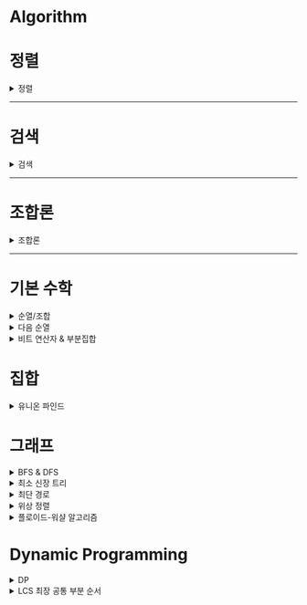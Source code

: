 # Algorithm

<h1> 정렬 </h1>
<details>
<summary>정렬</summary>
<div markdown="1">

# 정렬

<details>
<summary>버블 정렬 </summary>
<div markdown="1">

## 버블 정렬

### 개념

인접한 두 개의 원소를 비교하며 정렬하는 알고리즘

### 정렬 과정

배열이 {30, 15, 2, 8, 21, 7}일 때를 가정한다.

원소는 자신의 오른쪽 값과 비교하기 때문에, 첫 사이클에서 비교할 마지막 index는 n-2이다. n-1(마지막 원소)와 비교를 하면 한 사이클이 끝나기 때문이다.

그렇게 한 사이클이 지나면 가장 큰 값이 배열의 오른쪽에 위치하여 다음 사이클에서는 비교 대상에서 제외된다.

![Untitled](./img/bubblesort1.jpeg)

두 번째는 30을 제외하고 다섯개의 원소만 비교하며 같은 과정을 반복한다. 이 사이클이 끝나면 두 번째로 큰 원소인 21이 자신의 위치를 찾아간다.

![Untitled](./img/bubblesort2.jpeg))

![Untitled](./img/bubblesort3.jpeg)

![Untitled](./img/bubblesort4.jpeg)

이렇게 반복하다보면 i가 1일때, 두 번째로 작은 원소인 7이 정렬되고, 자동으로 가장 작은 원소인 2는 비교 대상이 없기 때문에 모든 정렬이 끝난다.

### 코드

```java
package sort;

import java.util.Arrays;

public class BubbleSort {
	public static void main(String[] args) {
		int[] arr = { 30, 15, 2, 8, 21, 7 };
		bubbleSort(arr);
		System.out.println(Arrays.toString(arr));

	}

	static void bubbleSort(int[] arr) {
		for (int i = arr.length - 1; i > 0; i--) {
			for (int j = 0; j < i; j++) {
				if (arr[j] > arr[j + 1]) {
					swap(arr, j, j + 1);
				}
			}
		}
	}

	static void swap(int[] arr, int i, int j) {
		int tmp = arr[i];
		arr[i] = arr[j];
		arr[j] = tmp;

	}
}
```

</div>
</details>

<details>
<summary>선택 정렬 </summary>
<div markdown="1">



## 선택 정렬

### 개념

주어진 자료들 중 가장 작은 값의 원소부터 차례대로 선택하여 위치를 교환하는 방식으로 정렬하는 알고리즘

시간 복잡도: O(n^2)

### 정렬 과정

1. 첫 번째 원소를 두 번째부터 마지막 원소까지 비교하여 가장 작은 값과 자리 교환

![selectionsort1.jpeg](./img/selectionsort1.jpeg)

2가 가장 작은 원소이고, 그 값의 index는 2이므로 arr[0]과 arr[1] 교환, arr[0]은 가장 작은 값으로 정렬 완료

1. 두 번째, 세 번째 … 끝에서 두 번째 원소까지 같은 과정을 반복함

![selectionsort2.jpeg](./img/selectionsort2.jpeg)

### 코드

```java
package sort;

import java.util.Arrays;

public class SelectionSort {
	public static void main(String[] args) {
		int[] arr = { 30, 15, 2, 8, 21, 7 };
		selectionSort(arr);
		System.out.println(Arrays.toString(arr));

	}

	static void selectionSort(int[] arr) {
		for (int i = 0; i < arr.length - 1; i++) {
			int minIdx = i;
			int idx = i;
			while (idx < arr.length) {
				if (arr[idx] < arr[minIdx]) {
					minIdx = idx;
				}
				idx++;

			}
			swap(arr, i, minIdx);
		}
	}

	static void swap(int[] arr, int i, int j) {
		int tmp = arr[i];
		arr[i] = arr[j];
		arr[j] = tmp;
	}

}
```
</div>
</details>

<details>
<summary>카운팅 정렬</summary>
<div markdown="1">

## 카운팅 정렬

데이터끼리 비교 없이 데이터의 개수를 세어 정렬하는 알고리즘

### 제한

정수나 정수로 표현할 수 있는 자료에 대해서만 한정

데이터의 입력 범위가 제한적인 경우에 효율적

- 데이터의 수는 적지만, 데이터 값의 범위가 큰 경우(ex. 1~10억) count 배열이 메모리를 과다하게 사용하여 비효율적!

### 시간복잡도

O(n+k)

- n: 배열의 길이
- k: 정수의 최대값

### 과정

1. 정렬할 배열에서 가장 큰 정수를 크기로 하는 count 배열을 선언한다..
2. 데이터 값이 i인 경우, count[i]를 1씩 증가시킨다.
3. count가 모두 끝나면, 앞에서부터 누적합하여 count배열을 수정한다.
    
![Untitled](./img/countingsort1.jpg))
    
4. 기존 배열의 맨 마지막 index부터 정렬을 시작한다. arr[n-1]이 k일 경우, count[k]의 값을 찾아, 그 값을 1감소 시킨 후 해당 값을 index로 하는 위치에 넣는다.
    
![Untitled](./img/countingsort2.jpg))
![Untitled](./img/countingsort3.jpg))
    

### 자바 구현

```java
package sort;

import java.util.Arrays;

public class CountingSort {
	public static void main(String[] args) {
		int[] arr = { 0, 4, 1, 2, 3, 3, 1, 1 };

		System.out.println(Arrays.toString(countingSort(arr)));

	}

	static int[] countingSort(int[] arr) {
		// max 값 찾기
		int max = 0;
		for (int i = 0; i < arr.length; i++)
			if (max < arr[i])
				max = arr[i];
		int[] count = new int[max + 1];

		// 각 수를 count
		for (int num : arr) {
			count[num]++;
		}

		// 누적합
		for (int i = 1; i < count.length; i++) {
			count[i] += count[i - 1];
		}

		// tmp 배열에 정렬
		int[] tmp = new int[arr.length];

		for (int i = arr.length - 1; i >= 0; i--) {
			int idx = --count[arr[i]];
			tmp[idx] = arr[i];
		}
		return tmp;
	}

}
```
</div>
</details>


<details>
<summary>삽입 정렬 </summary>
<div markdown="1">


## 삽입 정렬

0번째부터 i번째까지 정렬된 배열의 크기를 증가시키며 정렬하는 알고리즘

이미 정렬된 i개짜리 배열에 하나의 원소를 더하여 정렬된 i+1개짜리 배열 만들기!

시간 복잡도: $O(n^2)$

### 과정

i번째 원소를 정렬할 차례

1. i-1번째까지의 원소들은 정렬되어 있음
2. i-1부터 0까지의 원소들과 i번째 원소(key)를 비교하며, i번째 원소보다 작은 원소를 만나면 break, i번째 원소보다 크다면 해당 원소를 오른쪽으로 한 칸씩 shift
3. break한 원소 다음 자리에 i번째 원소를 삽입
4. 1부터 마지막 원소까지 반복

---

1 0번째 원소는 정렬된 상태

![Untitled](img/insert0.png)

i=1, 10 < 60이므로 60을 한 칸 shift

![Untitled](img/insert1.png)

i=2, 3 < 10, 3 < 60이므로 한 칸씩 shift

![Untitled](img/insert2.png)

i=3, 45 < 60, 45 > 10이므로 10에서 break, 45는 10 다음에 삽입

![Untitled](img/insert3.png)

i = 마지막까지 반복

![Untitled](img/insert4.png)

### 자바 구현

```java
package sort;

import java.util.Arrays;

public class InsertionSort {

	public static void main(String[] args) {
		int[] arr = new int[] { 60, 10, 3, 45, 7, 24, 1 };
		insertionSort(arr);
		System.out.println(Arrays.toString(arr));

	}

	static void insertionSort(int[] arr) {
		for (int i = 1; i < arr.length; i++) {
			int key = arr[i];
			int j;
			for (j = i - 1; j >= 0; j--) {
				if (arr[j] <= key)
					break;
				else
					arr[j + 1] = arr[j];
			}
			arr[j + 1] = key;

		}

	}

}
```

</div>
</details>


</div>
</details>

---


<h1> 검색 </h1>
<details>
<summary>검색</summary>
<div markdown="1">

# 검색

자료에서 원하는 항목을 찾는 작업

## 종류

순차 검색

이진 검색

인덱싱

<details>
<summary>순차 검색</summary>
<div>


## 순차 검색

일렬로 되어 있는 자료를 순서대로 검색

장점: 배열, 연결 리스트 등에서 유용

단점: 자료의 크기가 큰 경우에 비효율적

### 정렬X

첫 번째 원소부터 마지막 원소까지 키 값이 같은 원소가 있는지 검색

동일한 원소를 찾으면 검색을 중지하고 그 인덱스를 반환

마지막 원소까지 키를 찾지 못하면 실패

시간 복잡도: O(n)

### 정렬O

첫 번째 원소부터 키 값보다 큰 원소가 나올 때까지 검색

동일한 원소를 찾으면 반환, 키 값보다 큰 원소가 나왔는데 찾지 못하면 검색 실패

시간 복잡도: O(n)

그러나 정렬되지 않았을 때보다 평균 비교 횟수가 절반으로 줄어든다. 


</div>
</details>

<details>
<summary>이진 검색</summary>
<div>

## 이진 검색

자료의 가운데에 있는 항목의 키 값과 비교하여 다음 검색의 위치를 결정하고 계속해서 검색을 진행

검색을 수행할 때마다 범위가 반으로 줄어들어 효율적인 알고리즘

시간 복잡도: O(log n)

조건: 자료가 정렬되어 있어야 함

### 과정

1. 자료의 중앙에 있는 원소 선택
2. key값과 중앙 원소 비교
3. key값이 더 작으면 중앙 원소의 왼쪽에서, key 값이 더 크면 중앙 원소의 오른쪽에서 검색 수행

### 코드

```java
package search;

public class BinarySearch {
	static int[] arr = { 2, 6, 8, 13, 22, 30, 46 };

	public static void main(String[] args) {
		int successKey = 6;
		int failKey = 24;

		System.out.println(binarySearch(successKey));
		System.out.println(binarySearch(failKey));
	}

	static int binarySearch(int key) {
		// 성공하면 index를, 실패하면 -1을 반환
		int start = 0;
		int end = arr.length - 1;
		while (start <= end) { // start가 end보다 커지면 검색 종료
			int mid = (start + end) / 2;
			if (key == arr[mid])
				return mid;
			else if (key < arr[mid]) {
				end = mid - 1; // mid의 왼쪽
			} else {
				start = mid + 1; // mid의 오른쪽
			}

		}
		return -1;
	}

}
```

</div>
</details>

<details>
<summary>완전 검색</summary>
<div>

## 완전 검색

가능한 모든 경우의 수를 확인하는 기법

Brute-force, Generate-and-Test 기법

경우의 수가 작을 때 유용함

### Baby-Gin

임의의 숫자 6개를 뽑아 run과 triplet으로만 구성된 카드 = baby-gin

- run: 3장의 카드가 연속적인 번호를 갖는 경우
- triplet: 3장의 카드가 동일한 번호를 갖는 경우

**모든 경우의 수 구하기 (순열)**

6개의 숫자는 6!개의 순열이 가능

1. 먼저 6개 숫자에서 가능한 세 자리 순열(6P3)을 구하여 run 또는 triplet에 해당하는지 검사
2. true를 반환한다면, 다시 남은 3가지 수 중에서 순열을 구하여 run 또는 triplet에 해당하는지 검사

```java
for (int i = 0; i < arr.length; i++) {
			int i1 = arr[i]; // 첫 번째 자리
			for (int j = 0; j < arr.length; j++) {
				if (j != i) {
					int i2 = arr[j]; // 두 번째 자리
					for (int k = 0; k < arr.length; k++) {
						if (k != i && k != j) {
							int i3 = arr[k]; // 세 번째 자리
							int num = i1 * 100 + i2 * 10 + i3; // run과 triplet을 체크할 세 자리 수
							if (isRun(num) || isTriplet(num)) { // 이 수가 해당한다면
								for (int l = 0; l < arr.length; l++) {
									if (l != i && l != j && l != k) {
										int o1 = arr[l]; // 네 번째 자리
										for (int m = 0; m < arr.length; m++) {
											if (m != i && m != j && m != k && m != l) {
												int o2 = arr[m]; // 다섯 번째 자리
												for (int n = 0; n < arr.length; n++) {
													if (n != i && n != j && n != k && n != l && n != m) {
														int o3 = arr[n]; // 여섯 번재 자리
														int other = o1 * 100 + o2 * 10 + o3;
														if (isRun(other) || isTriplet(other)) {
															return true;
														}
													}
												}
											}
										}
									}
								}
							}
						}
					}
				}
			}
		}
```

**run 확인**

정렬 후 값들의 차이가 1이면 true

```java
static boolean isRun(int N) {

		ArrayList<Integer> run = new ArrayList<>();
		int i1 = N / 100;
		int i2 = (N / 10) % 10;
		int i3 = (N % 10) % 10;
		run.add(i1);
		run.add(i2);
		run.add(i3);
		Collections.sort(run);

		if (run.get(1) - run.get(0) == 1 && run.get(2) - run.get(1) == 1) {
			return true;
		}

		return false;

	}
```

**triplet 확인**

세 수가 같으면 true 반환

```java
static boolean isTriplet(int N) {
		int i1 = N / 100;
		int i2 = (N / 10) % 10;
		int i3 = (N % 10) % 10;
		if (i1 == i2 && i2 == i3) {

			return true;
		}
		return false;
	}
```

전체 코드

```java
package search;

import java.util.ArrayList;
import java.util.Collections;
import java.util.Scanner;

public class ExhaustiveSearch_babygin {

	public static void main(String[] args) {
		Scanner sc = new Scanner(System.in);
		int[] arr = new int[6];
		for (int i = 0; i < 6; i++) {
			arr[i] = sc.nextInt();

		}
		System.out.println(makePermut(arr));

	}

	static boolean makePermut(int[] arr) {
		for (int i = 0; i < arr.length; i++) {
			int i1 = arr[i];

			for (int j = 0; j < arr.length; j++) {
				if (j != i) {
					int i2 = arr[j];

					for (int k = 0; k < arr.length; k++) {
						if (k != i && k != j) {
							int i3 = arr[k];
							int num = i1 * 100 + i2 * 10 + i3;
							if (isRun(num) || isTriplet(num)) {
								for (int l = 0; l < arr.length; l++) {
									if (l != i && l != j && l != k) {
										int o1 = arr[l];
										for (int m = 0; m < arr.length; m++) {
											if (m != i && m != j && m != k && m != l) {
												int o2 = arr[m];
												for (int n = 0; n < arr.length; n++) {
													if (n != i && n != j && n != k && n != l && n != m) {
														int o3 = arr[n];
														int other = o1 * 100 + o2 * 10 + o3;
														if (isRun(other) || isTriplet(other)) {
															return true;
														}
													}
												}
											}
										}
									}
								}
							}
						}
					}
				}
			}
		}
		return false;
	}

	static boolean isRun(int N) {

		ArrayList<Integer> run = new ArrayList<>();
		int i1 = N / 100;
		int i2 = (N / 10) % 10;
		int i3 = (N % 10) % 10;
		run.add(i1);
		run.add(i2);
		run.add(i3);
		Collections.sort(run);

		if (run.get(1) - run.get(0) == 1 && run.get(2) - run.get(1) == 1) {
			return true;
		}

		return false;

	}

	static boolean isTriplet(int N) {
		int i1 = N / 100;
		int i2 = (N / 10) % 10;
		int i3 = (N % 10) % 10;
		if (i1 == i2 && i2 == i3) {

			return true;
		}
		return false;
	}

}
```


</div>
</details>

</div>
</details>

---

<h1> 조합론 </h1>
<details>
<summary>조합론</summary>
<div markdown="1">

<details>
<summary>이항계수</summary>
<div markdown="1">

## 이항계수

[https://shoark7.github.io/programming/algorithm/3-ways-to-get-binomial-coefficients](https://shoark7.github.io/programming/algorithm/3-ways-to-get-binomial-coefficients)

### 정의

이항 계수는 집합에서 원하는 개수만큼 순서없이 뽑는 조합의 가짓수를 의미한다. 즉 nCr을 구하는 알고리즘이다.

### 구현 1: 팩토리얼 이용

$$
nCk = \frac{n!}{{n-k}!*k!}
$$

첫 번째 정의는 팩토리얼 재귀함수를 이용하여 알고리즘으로 구현할 수 있다.

```java
public class MyBinoCo {

	public static void main(String[] args) {

		int N = 10;
		int K = 3;
		// 팩토리얼
		System.out.println(fact(N) / fact(N - K) / fact(K));
	}

	static int fact(int N) {

		if (N == 0 || N == 1)
			return 1;
		int tmp = N;
		for (int i = 2; i < N; i++)
			tmp *= i;
		return tmp;

	}
}
```

### 구현 2: DP, 재귀 함수 이용

그리고 n개에서 k개를 뽑는 가짓수는, n을 포함하지 않고 n-1개에서 k개를 뽑는 가짓수와 n을 포함하고 n-1개에서 k-1개를 뽑는 가짓수의 합과 같다.

$$
\binom{n}{k} = \binom{n-1}{k} + \binom{n-1}{k-1}
$$

두 번째는 다음 성질을 이용한다. 그런데 재귀를 활용해서 

```java
bino(N, K) = bino(N-1, K) + bino(N-1, K-1);
```

라고 구하면 가짓수가 많아져 메모리 낭비가 심하기 때문에 memoization을 이용한다.

```java
static int bino(int N, int K) {
		if (memo[N][K] > 0)
			return memo[N][K]; // memo가 되어있으면 바로 return
		if (N < K)
			return 0; // N보다 K(뽑는 수)가 더 크면 0
		if (K == 0 || N == K)
			return 1; // 정의 상 K가 0일 때 (안 뽑을 때), K가 N일 때(모든 가짓수를 다 뽑기)는 1
		memo[N][K] = bino(N - 1, K) + bino(N - 1, K - 1); // 성질 이용
		return memo[N][K];

	}
```

### 전체 코드
```java
package combinatorics;

public class MyBinoCo {

	static int[][] memo;

	public static void main(String[] args) {

		int N = 10;
		int K = 3;
		// 팩토리얼
		System.out.println(fact(N) / fact(N - K) / fact(K));

		// dp
		memo = new int[N + 1][K + 1];
		System.out.println(bino(N, K));

	}

	static int fact(int N) {

		if (N == 0 || N == 1)
			return 1;
		int tmp = N;
		for (int i = 2; i < N; i++)
			tmp *= i;
		return tmp;

	}

	static int bino(int N, int K) {
		if (memo[N][K] > 0)
			return memo[N][K]; // memo가 되어있으면 바로 return
		if (N < K)
			return 0; // N보다 K(뽑는 수)가 더 크면 0
		if (K == 0 || N == K)
			return 1; // 정의 상 K가 0일 때 (안 뽑을 때), K가 N일 때(모든 가짓수를 다 뽑기)는 1
		memo[N][K] = bino(N - 1, K) + bino(N - 1, K - 1); // 성질 이용
		return memo[N][K];

	}

}
```




</div>
</details>


</div>
</details>

---

<h1> 기본 수학 </h1>

<details>
<summary>순열/조합</summary>
<div markdown="1">


## 순열/조합

순열, 조합, 중복 순열, 중복 조합을 dfs를 이용하여 구할 수 있다.

백준의 N과 M시리즈가 순열/조합을 공부하기 좋은 문제들이다.

[https://www.acmicpc.net/workbook/view/2052](https://www.acmicpc.net/workbook/view/2052)

### 1. 순열

순열은 N개의 수에서 R개의 수를 뽑아 순서대로 나열하는 것이다.

{1, 2, 3, 4} 4개의 수에서 2개의 수를 뽑아 나열하는 경우의 수는

{1, 2} {1, 3} {1, 4} {2, 1} {2, 3} {2, 4} {3, 1} {3, 2} {3, 4} {4, 1} {4, 2} {4, 3} 의 12가지다.

$$
nPr = n*(n-1) * ... (n-r+1)
$$

순열을 구하기 위해서는 dfs를 활용한다.

```java
static void dfs(int N, int M, int cnt) {

		if (cnt == M) { // 배열의 개수가 M이 되면 출력하고 return
			for (int i = 0; i < M; i++) {
				sb.append(result[i] + " ");
			}
			sb.append("\n");
			return;
		}
		for (int i = 1; i <= N; i++) {
			if (!check[i]) { // 방문하지 않은 노드
				check[i] = true; // 방문 체크
				result[cnt] = i; // result값에 대입
				dfs(N, M, cnt + 1); // 다시 재귀적으로 dfs (cnt 1 증가)
				check[i] = false; // i를 false로
			}

		}

	}
```

- 종료 조건

cnt 즉, dfs의 깊이가 M이 되면 M개의 수를 찾은 것이다. 그때 결과 배열에 있는 값들이 순열의 한 경우의 수가 된다.

- 재귀 조건

1부터 N까지의 수 중에서 방문하지 않은 노드를 만나면, boolean 배열에 check 표시를 하고, 결과값의 cnt(깊이)에 i를 대입한다.

다시 깊이를 1 증가시켜 dfs를 진행한다.

그리고 check[i]를 false로 만들어야 한다. 해당 dfs 함수가 종료된 후에는 같은 수가 다시 순열에 추가될 수 있기 때문이다.

(1,2)와 (2,1)이 다른 경우의 수라는 것을 이해하면 쉬울 것이다.

- 전체 코드

```java
package Silver.s3;

import java.util.Scanner;

public class BOJ_15649_NandM {
	static boolean[] check;
	static int[] result;

	static StringBuilder sb = new StringBuilder();

	public static void main(String[] args) {
		Scanner sc = new Scanner(System.in);
		int N = sc.nextInt();
		int M = sc.nextInt();
		check = new boolean[N + 1];
		result = new int[M + 1];
		dfs(N, M, 0);
		System.out.print(sb);

	}

	static void dfs(int N, int M, int cnt) {

		if (cnt == M) { // 배열의 개수가 M이 되면 출력하고 return
			for (int i = 0; i < M; i++) {
				sb.append(result[i] + " ");
			}
			sb.append("\n");
			return;
		}
		for (int i = 1; i <= N; i++) {
			if (!check[i]) { // 방문하지 않은 노드
				check[i] = true; // 방문 체크
				result[cnt] = i; // result값에 대입
				dfs(N, M, cnt + 1); // 다시 재귀적으로 dfs (cnt 1 증가)
				check[i] = false; // i를 false로
			}

		}

	}

}
```

### 2. 조합

조합은 N개의 수에서 R개의 수를 뽑는 것인데, 순서를 고려하지 않는 것이다.

즉 순열과 달리 (1,2)와 (2,1)은 같은 경우의 수가 된다.

$$
nCr = \frac{n!}{n-r!*r!} 
$$

{1, 2, 3, 4}에서 2개를 뽑는 조합은

{1, 2} {1, 3} {1, 4} {2, 3} {2, 4} {3, 4} 6개가 된다.

[N과M2](https://www.acmicpc.net/problem/15650) 가 조합을 구하는 문제인데, 문제 조건에 수열을 오름차순으로 출력한다고 되어 있다.

순열에서는 1,2 와 2,1이 모두 출력 가능했지만 조합에서는 1,2만 출력 가능하다.

```java
	static void dfs(int N, int M, int cnt, int k) {

		if (cnt == M) { // 배열의 개수가 M이 되면 출력하고 return
			for (int i = 0; i < M; i++) {
				sb.append(result[i] + " ");
			}
			sb.append("\n");
			return;
		}
		for (int i = k; i <= N; i++) {
			if (!check[i]) { // 방문하지 않은 노드
				check[i] = true; // 방문 체크
				result[cnt] = i; // result값에 대입
				dfs(N, M, cnt + 1, i + 1); // 다시 재귀적으로 dfs (cnt 1 증가)
				check[i] = false;
			}

		}

```

조합의 코드에서 달라진 것은 k 매개변수가 추가되었다는 점이다.

깊이가 증가할수록 자신보다 큰 수만 수열에 담을 수 있기 때문에 k는 for문을 탐색하는 시작 값이 된다. 깊이가 1 증가하면 k는 자기 자신+1이 된다.

- 전체 코드

```java
package Silver.s2;

import java.util.Scanner;

public class BOJ_15650_NandM2 {
	static boolean[] check;
	static int[] result;

	static StringBuilder sb = new StringBuilder();

	public static void main(String[] args) {
		Scanner sc = new Scanner(System.in);
		int N = sc.nextInt();
		int M = sc.nextInt();
		check = new boolean[N + 1];
		result = new int[M + 1];

		dfs(N, M, 0, 1);

		System.out.print(sb);

	}

	static void dfs(int N, int M, int cnt, int k) {

		if (cnt == M) { // 배열의 개수가 M이 되면 출력하고 return
			for (int i = 0; i < M; i++) {
				sb.append(result[i] + " ");
			}
			sb.append("\n");
			return;
		}
		for (int i = k; i <= N; i++) {
			if (!check[i]) { // 방문하지 않은 노드
				check[i] = true; // 방문 체크
				result[cnt] = i; // result값에 대입
				dfs(N, M, cnt + 1, i + 1); // 다시 재귀적으로 dfs (cnt 1 증가)
				check[i] = false;
			}

		}

	}

}
```

### 3. 중복 순열

중복 순열은 N개의 수에서 중복을 허용하여 R개의 수를 뽑아 **순서대로** 나열하는 것이다.

$$
_n\pi _r = n^r
$$

{1, 2, 3, 4}에서 2개를 뽑는 중복 순열은

{1,1} {1, 2} {1, 3} {1, 4} {2, 1} {2, 2} {2, 3} {2, 4} {3, 1} {3, 2} {3, 3} {3, 4} {4, 1} {4, 2} {4, 3} {4, 4} 의 16가지다.

중복 순열을 코드로 구현할 때에는 방문 여부를 조사할 필요가 없다. 중복을 허용하기 때문이다.

순열을 구하는 코드에서 방문 여부를 제외하면 중복 순열을 구하는 코드와 같다.

```java
static void perm(int N, int[] out, int depth, int r) {

		if (depth == r) {

			for (int i = 0; i < out.length; i++) {
				sb.append(out[i] + " ");
			}
			sb.append("\n");
			return;
		}

		for (int i = 1; i <= N; i++) {
			out[depth] = i;
			perm(N, out, depth + 1, r);

		}
	}
```

코드의 for문 내부를 보면 방문 여부를 조사하지 않고 out 배열에 i를 그대로 담는 것을 확인할 수 있다.

### 4. 중복 조합

**중복 가능한 n개중에서 r개를 선택하는 경우의 수**를 의미한다.

조합 중에서 중복을 허용하는 경우라고 생각하면 된다.

$$
_nH_r = _{n+1-c}C_r
$$

{1, 2, 3, 4}에서 2개를 뽑는 중복 조합의 경우의 수는

{1, 1} {1, 2} {1, 3} {1, 4} {2, 2} {2, 3} {2, 4} {3, 3} {3, 4} {4, 4}

조합의 코드와 달라진 점은 조합에서는 start에 i+1을 넣었다면, 중복 조합은 i와 같은 경우도 허용하기 때문에 i+1이 아닌 i를 매개변수로 활용한다는 점이다.

```java
static void comb(int N, int[] out, int start, int depth, int M) {
		if (depth == M) {
			for (int i = 0; i < out.length; i++) {
				sb.append(out[i] + " ");
			}
			sb.append("\n");
			return;
		}

		for (int i = start; i <= N; i++) {
			out[depth] = i;
			comb(N, out, i, depth + 1, M);
		}
	}
```



</div>
</details>


<details>
<summary>다음 순열</summary>
<div markdown="1">

## 다음 순열

바로 큰 다음 순열을 구하기

1 2 3 4

1 2 4 3

1 3 2 4 

…

4 3 2 1

### 방법

1. 꼭대기(A): index = i, 오른쪽에서 출발, 가장 높은 곳
2. 낭떠러지(B): 꼭대기 왼쪽
3. 낭떠러지보다 큰 수(C): index = j,오른쪽에서 출발 → 오른쪽에서 출발, 최초로 발견된 낭떠러지보다 큰 수
4. B와 C를 교환(i-1, j)
5. 가장 오른쪽부터 꼭대기까지 순서를 뒤집음 (i부터 끝까지)

```java

	static void nextPerm(int[] arr) {
		int a = -1; // 꼭대기
		int c = 0; // a-1보다 큰 수 찾기
		for (int i = 1; i < arr.length; i++) {
			if (arr[i - 1] < arr[i])
				a = i;
		}

		if (a == -1) {
			System.out.println(-1);
			return;
		}
		for (int i = arr.length - 1; i >= 0; i--) {
			if (arr[i] > arr[a - 1]) {
				c = i;
				break;
			}
		}
		// a-1과 c를 swap
		int tmp = arr[a - 1];
		arr[a - 1] = arr[c];
		arr[c] = tmp;
		// a부터 끝까지 거꾸로
		for (int i = 0; i < a; i++)
			System.out.print(arr[i] + " ");
		for (int i = arr.length - 1; i >= a; i--) {
			System.out.print(arr[i] + " ");
		}
	}
```

</div>
</details>



<details>
<summary>비트 연산자 & 부분집합</summary>
<div markdown="1">


# 비트 연산자

`&`둘 다 1 이면 1 / 해당 비트가 있는지 검사!

```java
System.out.println(3 & 5);
// 3 = 011
// 5 = 101
// --------
//     001 -> 1
```

`|` 하나라도 1이면 1

```java
System.out.println(3 | 5);
// 3 = 011
// 5 = 101
// --------
//     111 -> 7
```

`^` XOR - 서로 다르면 1

```java
System.out.println(3 ^ 5);
// 3 = 011
// 5 = 101
// --------
//     110 -> 6
```

`A << B` A라는 비트를 B번 왼쪽 이동, A * (2^B)

```java
System.out.println(1<<3);
// 1*(2^3) = 8
```

`A >> B` A라는 비트를 B번 오른쪽 이동, A / (2^B), 기존에 있던 1은 날아감

```java
System.out.println(5>>1);
// 5 / (2^1) = 2
// 101 -> 010 = 2
```

## 부분집합

N개의 원소를 가진 집합에서 전체 부분집합의 개수 = 2^N

### 1. 재귀

부분집합은 공집합부터 원소가 1개, 2개, … N개인 원소까지의 집합을 의미함

즉, N개의 원소를 포함하거나/포함하지 않거나의 두 가지 경우가 N번 반복되는 것

이를 boolean 배열을 활용하면 재귀로 부분집합을 구할 수 있다.

![Untitled](./img/powerset1.jpg)

```java
public class MathPowerSet_재귀 {
	static int[] nums = { 1, 3, 4, 6 };
	static int N = 4;
	static boolean[] visited = new boolean[N];

	public static void main(String[] args) {
		powerset(0);
	}

	static void powerset(int idx) {
		if (idx == N) {
			for (int i = 0; i < N; i++)
				if (visited[i])
					System.out.print(nums[i] + " ");
			System.out.println();
			return;
		}

		visited[idx] = true; // idx번째의 원소를 포함
		powerset(idx + 1);
		visited[idx] = false; // idx번째의 원소를 포함하지 않음
		powerset(idx + 1);
	}
}
```

### 2. 비트 연산자

비트 연산자에서 `<<`를 사용하면 전체 부분집합의 개수를 구할 수 있다

원소가 N개인 집합의 전체 부분집합의 개수는 `1<<N`이다.

그리고 각 부분집합에 어떤 원소가 포함되었는지를 확인하기 위해서 `&`연산자를 활용한다.

N이 4고, 해당 부분집합의 수가 5라면 이를 이진수로 나타내면 `0101`이 된다.

`0101` 은 index가 0, 2인 원소가 포함되었다는 것이다.

이를 활용해 반복문으로 전체 부분집합의 경우의 수를 구한다.public class MathPowerSet_비트연산자 {
	static int[] nums = { 1, 3, 4, 6 };
	static int N = 4;

	public static void main(String[] args) {
		for (int i = 0; i < (1 << 4); i++) {
			for (int j = 0; j < N; j++)
				if ((i & (1 << j)) > 0)
					System.out.print(nums[j] + " ");
			System.out.println();
		}
	}
}

```java
public class MathPowerSet_비트연산자 {
	static int[] nums = { 1, 3, 4, 6 };
	static int N = 4;

	public static void main(String[] args) {
		for (int i = 0; i < (1 << 4); i++) {
			for (int j = 0; j < N; j++)
				if ((i & (1 << j)) > 0)
					System.out.print(nums[j] + " ");
			System.out.println();
		}
	}
}
```

</div>
</details>



<h1> 집합 </h1>

<details>
<summary>유니온 파인드</summary>
<div markdown="1">

# 유니온 파인드 (Union-Find)

## 서로소 집합(Disjoint-sets)

서로 중복 포함된 원소가 없는 집합들 → 교집합이 없다

집합에 속한 하나의 특정 멤버를 통해 각 집합들을 구분, 이를 대표자(representative)라고 함

## 연산

Make-Set(x): 원소 x로만 구성된 집합을 만든다

Find-Set(x): 원소 x를 가진 집합을 알아낸다

Union(x, y): 원소 x를 가진 집합과 원소 y를 가진 집합을 하나로 합친다

## 표현 방법

연결 리스트, 트리

### 1. 연결 리스트

같은 집합의 원소들은 하나의 연결리스트로 관리

연결리스트의 맨 앞의 원소를 집합의 대표원소로 삼음

각 원소는 집합의 대표원소를 가리키는 링크를 갖는다

### 2. 트리

하나의 집합을 하나의 트리로 표현

자식 노드가 부모노드를 가리키며 루트노드가 대표자가 됨

```java
Make-Set(x) {
	p[x] <- x;
}

Find-Set(x) {
	if (x==p[x]) return x;
	else
		return Find-Set(p[x])
}

Union(x, y) {
	p[Find-Set(y)] <- Find-Set(x);
}
```

## 연산의 효율을 높이기

### 1. Rank를 이용한 Union

- 각 노드는 자신을 루트로 하는 subtree의 높이를 랭크(rank)라는 이름으로 저장
- 두 집합을 합칠 때 rank가 낮은 집합을 rank가 높은 집합에 붙임

```java
Make-Set(x) {
	p[x] = x;
	rank[x] = 0;
}

Union(x,y) {
	x` = Find-Set(x);
	y` = Find-Set(y);
	if (rank[x`] > rank[y`])
		p[y`] = x`;
	else {
		p[x`] = y`;
		if (rank[x`] = rank[y`])
			rank[y`] = rank[y`]+1;

	}	
}

```

### 2. 경로 압축(Path compression)

Find-Set을 행하는 과정에서 만나는 모든 노드들이 직접 root를 가리키도록 포인터를 바꿔줌

여러 번 과정을 거칠 때 효율적

```java
Find-Set(x) {
	if (p[x]!=x)
		p[x] = Find-Set(p[x]);
	return p[x];
}
```

</div>
</details>


<h1> 그래프 </h1>
<details>
<summary>BFS & DFS</summary>
<div markdown="1">

# BFS & DFS

그래프에서 모든 정점을 방문하는 방법



### [참고] 그래프의 인접 노드 구현

<details>
<summary>그래프의 인접 노드 구현</summary>
<div markdown="1">

1. 인접 행렬
    
    n * n 행렬에 (i, j) (j, i)를 1 (또는 가중치)로 할당함
    
    - 장점
    
    이해하기 쉬움
    
    간선의 존재 여부를 빠르게 알 수 있음
    
    - 단점
    
    n^2에 해당하는 공간이 필요
    
    모든 원소를 채우는 데에도 시간이 오래 걸림
    
2. 인접 리스트
    
    보통 연결 리스트를 사용, 각 정점마다 인접한 정점들을 연결 리스트에 표현
    
    - 장점
    
    행렬에 비해 공간 낭비가 없다. (간선의 총 수에 비례하는 양만큼만 공간이 필요)
    
    - 단점
    
    만약 거의 모든 정점에 대해 간선이 존재한다면 (dense) 연결 리스트의 정보를 표현하기 위한 오버헤드가 많이 든다.
    
    간선이 존재하는지 알아볼 때 리스트에서 차례로 훑어야 하기 때문에 인접 행렬보다 시간이 오래 걸릴 수 있음
    
    → 간선의 밀도가 높으면 행렬, 간선의 밀도가 낮으면 리스트가 유리함!
    
3. 인접 배열
    
    앞 두 방식의 장점을 활용
    
    - 장점
    
    연결 리스트의 링크 정보를 위한 공간 절약
    
    index로 인접 여부를 체크하기 편하다
    
</div>
</details>





<details>
<summary>BFS </summary>
<div markdown="1">



## 너비 우선 탐색: BFS

![Untitled](./img/bfs1.png)

### 과정

1. 루트의 자식을 차례로 방문
2. 루트 자식의 자식을 차례로 방문
3. 리프 노드까지 반복

![Untitled](./img/bfs2.png)

![Untitled](./img/bfs3.png)

![Untitled](./img/bfs4.png)

![Untitled](./img/bfs5.png)



### 코드 구현

큐 활용

1. 시작 정점을 제외한 모든 정점의 visited를 false로
2. 큐의 맨 앞에 있는  정점을 빼내고, 이에 인접한 정점 중 방문하지 않은 정점을 모두 visited = true로 표시하고 큐에 넣는다.
3. 큐가 empty일 때까지 2를 반복

```java
package graph;

import java.util.LinkedList;
import java.util.Queue;

public class Bfs {

	static boolean[] visited;
	static int[][] list;

	public static void main(String[] args) {
		// 구현
	}

	static void bfs(int v) {
		Queue<Integer> q = new LinkedList<>();
		q.offer(v);
		visited[v] = true;

		while (!q.isEmpty()) {
			int temp = q.poll();
			System.out.println(temp);
			for (int i = 0; i < list[temp].length; i++) {
				int link = list[temp][i];
				if (!visited[link]) {
					visited[link] = true;
					q.offer(link);
				}
			}
		}
	}
}
```

### 수행 시간

Θ(V+E)

</div>
</details>

<details>
<summary>DFS </summary>
<div markdown="1">



## 깊이 우선 탐색: DFS

![Untitled](./img/dfs1.png)

### 과정

1. 루트의 자식 정점을 하나 방문, 그 자식의 자식을 방문 … 더 이상 내려갈 수 없을 때까지 방문함
2. 위로 되돌아오다가 내려갈 곳이 있다면 (다른 자식 노드가 있으면) 다시 내려가서 반복

![Untitled](./img/dfs2.png)

![Untitled](./img/dfs3.png)

![Untitled](./img/dfs4.png)

BFS와 달리 DFS는 한 노드에서 인접하고 방문하지 않은 노드가 있으면 계속해서 방문한다. 5까지 갔을 때, 5는 인접한 노드 중 방문하지 않은 노드가 없다.

![Untitled](./img/dfs5.png)

그러면 5에서 4로, 4에서 3으로 방문할 노드가 있을 때까지 백트래킹한다. 2는 방문하지 않은 인접한 노드가 있으므로 이를 6으로 칠하고 앞의 과정을 반복한다.

다시 7까지 칠하고, 6으로 돌아와 8을 방문하면 모든 노드를 방문한다.

### 코드 구현

1. 정점이 호출되면 정점 v를 방문하였다(visited=true)로 표시
2. 인접하지 않은 정점 중 방문하지 않은 정점에 대해 DFS 호출

```java
package graph;

public class DFS {
	static boolean[] visited;
	static int[][] list;

	public static void main(String[] args) {
		// 구현
	}

	static void dfs(int v) {

		visited[v] = true;
		System.out.println(v);
		for (int i = 0; i < list[v].length; i++) {
			int link = list[v][i];
			if (!visited[link]) {
				visited[link] = true;
				dfs(link);
			}
		}

	}
}
```

### 수행 시간

Θ(V+E)

</div>
</details>

</div>
</details>




<details>
<summary>최소 신장 트리</summary>
<div markdown="1">





## 최소 신장 트리 (MST)

신장트리: 그래프의 **모든 정점과 간선**의 부분 집합으로 구성되는 트리

최소신장트리: 신장 트리 중에서 사용된 가중치의 합이 최소인 트리

- 특징
    - 무방향 가중치 그래프
    - 그래프의 가중치 합이 최소여야 한다
    - N개의 정점을 가지는 그래프에 대해 반드시 N-1개의 간선을 사용
    - 사이클을 포함하면 안된다.
- 필요성
    
    도로망, 통신망, 유통망 등 여러 분야에서 비용을 최소로 해야 그만큼 이익을 본다
    

### 크루스칼 알고리즘

간선을 하나씩 선택해서 MST를 찾는 알고리즘

1. 최초, 모든 간선을 가중치에 따라 올므차순으로 정렬
2. 가중치가 가장 낮은 간선부터 선택하면서 트리를 증가
    - 사이클이 존재하면 다음으로 가중치가 낮은 간선 선택
        
        (사이클 존재: 대표가 같으면 사이클(Find-Set))
        
3. n-1개의 간선이 선택될 때까지 2)를 반복

```java
Kruskal(G) {
	A <- 0 // 0 공집합
	for vertex v in G.V // G.V 그래프의 정점 집합
		Make-Set(v) // G.E: 그래프의 간선 집합
		
	G.E 간선들을 가중치 w에 의해 정렬

	for 가중치가 가장 낮은 간선 (u,v) in G.E 선택 (n-1개)
		if (Find-Set(u) != Find-Set(v)) // 사이클 확인
			A = A U {(u,v)}
			Union(u,v);
	return A;

}
```

```java
public class Mst_Kruskal {
	static int[] p;

	public static void main(String[] args) {
		Scanner sc = new Scanner(System.in);
		int V = sc.nextInt();
		int E = sc.nextInt();

		int[][] edges = new int[E][3];
		for (int i = 0; i < E; i++) {
			edges[i][0] = sc.nextInt(); // 시작
			edges[i][1] = sc.nextInt(); // 도착
			edges[i][2] = sc.nextInt(); // 가중치
		}

		// 1. 정렬
		Arrays.sort(edges, new Comparator<int[]>() {

			@Override
			public int compare(int[] o1, int[] o2) {
				// TODO Auto-generated method stub
				return o1[2] - o2[2]; // 가중치 순서
			}

		});

		// 대표 저장
		p = new int[V];
		// make-set 1-나 자신을 대표로 초기화
		for (int i = 0; i < V; i++)
			makeSet(i);

		// 간선 선택
		int ans = 0;
		int pick = 0;
		for (int i = 0; i < E; i++) {

			if (findSet(edges[i][0]) != findSet(edges[i][1])) {
				union(findSet(edges[i][0]), findSet(edges[i][1]));
				ans += edges[i][2];
				pick++;
			}

			if (pick == V - 1)
				break;
		}
	}

	static void makeSet(int x) {
		p[x] = x;
	}

	static int findSet(int x) {
		// path compression
		if (x != p[x])
			p[x] = findSet(p[x]);
		return p[x];

	}

	static void union(int x, int y) {
		p[findSet(y)] = findSet(x);

	}
}
```

### 프림 알고리즘

하나의 정점에서 연결된 간선들 중 하나씩 선택하면서 MST를 만들어가는 방식

cf. 크루스칼: 간선을 하나씩 선택함, 프림: 정점을 선택

1. 임의 정점을 하나 선택해서 시작
2. 선택한 정점과 인접하는 정점들 중 최소 비용의 간선이 존재하는 정점을 선택
3. 모든 정점이 선택될 때까지 1, 2를 반복

```java
MST_Prim(G, r)
	for u in G.V
		u.key = ∞
		u.π = null
	r.key = 0
	Q = G.V // 우선순위 큐
	while (Q != 0) // 빈 q가 아닐 동안
		u = extract_min(Q) // key 값이 가장 작은 정점
		visited[u]=true
		for (v in G.Adj[u]) // u의 인접 정점 v
			if (!visited[v] and w(u, v) < v.key) // v의 key 값 갱신
				v.π = u
				v.key = w(u,v)
	
```

```java
import java.util.ArrayList;
import java.util.List;
import java.util.PriorityQueue;
import java.util.Scanner;

public class Mst_Prim_pq {

	static class Edge implements Comparable<Edge> {
		int st, ed, cost;

		public Edge(int st, int ed, int cost) {
			this.st = st;
			this.ed = ed;
			this.cost = cost;
		}

		@Override
		public int compareTo(Edge o) {
			return this.cost - o.cost; // 최소 힙
		}

	}

	static String input = "7 11\r\n" + "0 1 32\r\n" + "0 2 31\r\n" + "0 5 60\r\n" + "0 6 51\r\n" + "1 2 21\r\n"
			+ "2 4 46\r\n" + "2 6 25\r\n" + "3 4 34\r\n" + "3 5 18\r\n" + "4 5 40\r\n" + "4 6 51\r\n" + "";

	public static void main(String[] args) {
		Scanner sc = new Scanner(input);
		int V = sc.nextInt();
		int E = sc.nextInt();

		// 인접 리스트
		List<Edge>[] adjList = new ArrayList[V];
		for (int i = 0; i < V; i++)
			adjList[i] = new ArrayList<>();

		for (int i = 0; i < E; i++) {
			int st = sc.nextInt();
			int ed = sc.nextInt();
			int cost = sc.nextInt();

			adjList[st].add(new Edge(st, ed, cost));
			adjList[ed].add(new Edge(ed, st, cost));
		} // 입력

		boolean[] visited = new boolean[V];

		PriorityQueue<Edge> pq = new PriorityQueue<>();

		visited[0] = true;
		// 인접한 v들을 pq에 넣어줌
		pq.addAll(adjList[0]);
		int pick = 1;
		int ans = 0;
		while (pick < V) {
			Edge edge = pq.poll();
			if (visited[edge.ed]) // 이미 뽑은 정점
				continue;

			ans += edge.cost;

			pq.addAll(adjList[edge.ed]);
			visited[edge.ed] = true;
			pick++;
		}
		System.out.println(ans);

	}

}
```

</div>
</details>


<details>
<summary>최단 경로</summary>
<div markdown="1">



## 최단 경로

간선의 가중치가 있는 그래프에서 두 정점 사이의 경로들 중 간선의 가중치의 합이 최소인 경로

- 하나의 시작 정점에서 끝 정점까지의 최단 경로

다익스트라 (dijkstra): 음의 가중치 허용x

벨만-포드(Bellman-Ford) : 음의 가중치 허용o

- 모든 정점들에 대한 최단 경로

플로이드-워샬(Floyd-Warshall) 알고리즘

### 1. Dijkstra 알고리즘

시작 정점에서 거리가 최소인 정점을 선택해 나가면서 최단 경로를 구하는 방식

탐욕 기법을 사용 - 프림 알고리즘과 유사

시작 정점(s)에서 끝 정점(t)까지의 최단 경로에 정점 x가 존재

이때 최단 경로는 s에서 x까지의 최단 경로와 x에서 t까지으 ㅣ최단 경로로 구성됨

s→t = s→x + x→t 

시간복잡도 : `O(ElogV)`

**과정** 

1. 시작 정점을 입력 받음
2. 거리를 저장할 배열을 ∞로 초기화, 시작점에서 연결된 정점들의 비용을 기록해둠
3. 최단 거리가 가장 짧은 정점을 집합에 포함
4. 아직 방문하지 않은 점들이 가지고 있는 거리 값과 현재 정점에서 방문하지 않은 정점까지의 가중치의 합이 작다면 update
5. 모든 정점을 방문할 때까지 3,4를 반복

```java
MST_Dijkstra(G, r)
	for u in G.V
		d[u] = ∞
	d[r]=0
	
	Q = G.V // 우선순위 큐
	while (Q != 0) // 빈 q가 아닐 동안
		u = extract_min(Q) // key 값이 가장 작은 정점
		visited[u]=true
		for (v in G.Adj[u]) // u의 인접 정점 v
			if (!visited[v] and  d[v] > d[u] + weight(u, v))  // 거리 갱신
					d[v] = d[u]+weight(u,v)
					prev[v]=u;
			
```

```java
private static void dijkstra(int st) {

		PriorityQueue<Node> pq = new PriorityQueue<>();
		boolean[] visited = new boolean[V];

		pq.add(new Node(st, 0));
		dist[st] = 0;

		while (!pq.isEmpty()) {
			Node curr = pq.poll();

			visited[curr.v] = true;
			// 연결된 노드
			for (Node node : adjList[curr.v])
				if (!visited[node.v] && dist[node.v] > dist[curr.v] + node.weight) {
					dist[node.v] = dist[curr.v] + node.weight;
					pq.add(new Node(node.v, dist[node.v]));
				}

		}

	}
```

### 2. 벨만-포드 알고리즘

간선의 가중치가 음의 값을 허용하는 실수인 경우의 최단 경로 알고리즘

(정점 - 1)번 반복하며 모든 간선을 전부 확인하면서 모든 노드간의 최단 거리를 구해나간다. (다익스트라와 차이)

시간 복잡도: `O(VE)`

```java
BellmanFord(G, r)
	for u in V
		d[u] = ∞
	d[r] = 0;
	for (i=1 to V-1)
		for each (u, v) in E // (변동이 생긴 점에 대해서 확인하면 좀 더 효율적)
			if (d[u] + weight(u, v) < d[v])
				d[v] = d[u]+weight(u, v)
				prev[v] = u;
	
	// 음의 사이클 존재 확인
	for each (u, v) in E
			if (d[u]+ w(u, v) < d[v]) print("음의 사이클 존재")
```

i번째 루프가 끝나면 최대 i개의 간선을 사용해서 이를 수 있는 최단 경로가 계산됨

가능한 간선의 개수가 V-1이기 때문에 V-1까지 탐색한다

벨만-포드 알고리즘은 음의 가중치를 허용하지만, 음의 사이클이 존재하는 경우는 최단 경로를 구할 수 없다.

V-1번 탐색을 통해 모든 간선을 확인한 후에도 `d[u]+ w(u, v) < d[v]`라면 음의 사이클이 존재하는 것을 확인할 수 있다.

```java
static boolean bellmanFord(int r) {
		dis[r] = 0;

		for (int i = 0; i < N; i++) {
			for (int j = 0; j < adjList.size(); j++) {
				int st = adjList.get(j).start;
				int ed = adjList.get(j).end;
				long weight = adjList.get(j).weight;
				if (dis[st] == INF)
					continue;

				if (dis[ed] > dis[st] + weight) {
					dis[ed] = dis[st] + weight;
					if (i == N - 1)
						return false; // cycle
				}
			}
		}

		return true;

	}
```








</div>
</details>


<details>
<summary> 위상 정렬 </summary>
<div markdown="1">

## 위상 정렬

**사이클이 없는 유향 그래프** G=(V,E)에서 V의 모든 정점을 정렬

-   간선 (i, j)가 존재하면 정점 i는 반드시 j보다 앞에 위치

### 방식 1: 큐 활용

```
topologicalSort(G, V) {
    for i <- 1 to n {
        1. 진입 간선이 없는 정점 u 선택
        A[i] <- u;
        2. 정점 u와 u의 진출 간선들을 모두 제거
    }
}
```

백준 2252 [https://www.acmicpc.net/problem/2252](https://www.acmicpc.net/problem/2252)

```
	public static void main(String[] args) {
	    Scanner sc = new Scanner(System.in);
		N = sc.nextInt();
		M = sc.nextInt();
		int[] indegree = new int[N + 1];
		adjList = new ArrayList[N + 1];
		for (int i = 0; i <= N; i++)
			adjList[i] = new ArrayList<>();
		visited = new boolean[N + 1];
		ans = new ArrayList<>();
		for (int i = 0; i < M; i++) {
			int st = sc.nextInt();
			int ed = sc.nextInt();
			adjList[st].add(ed);
			indegree[ed]++;
		}

		// 방식1 큐
		// indegree가 0인 애들을 큐에 추가
		Queue<Integer> q = new LinkedList<>();
		for (int i = 1; i <= N; i++)
			if (indegree[i] == 0)
				q.add(i);
		StringBuilder sb = new StringBuilder();
		while (!q.isEmpty()) {
			int tmp = q.poll();
			sb.append(tmp + " ");
			for (int j = 0; j < adjList[tmp].size(); j++) {
				int next = adjList[tmp].get(j);
				indegree[next]--;
				if (indegree[next] == 0)
					q.add(next);
			}

		}
		System.out.println(sb);

	}
```

### 시간 복잡도

for 루프=n번 반복

매 반복때마다 1개의 정점 선택, 해당 정점에 연결된 진출 간선이 모두 제거

→ $\\theta(V+E)$

## 방식 2: dfs 활용

```
// dfs 활용
topologicalSort2(G) {
    for each v in V
        visited[v]=false;
    for each v in V
        if (!visited[v]) DFS-TS(v);
}

DFS-TS(v) {
    visited[v]=true;
    for each x in L(v)
        if (!visited[v]) DFS-TS(x);
    연결 리스트 R의 맨 앞에 정점 v를 삽입
}
R의 역순=위상 정렬 순서
```

```
		for (int i = 1; i <= N; i++)
			if (!visited[i])
				dfs(i);
		for (int i = ans.size() - 1; i >= 0; i--)
			System.out.print(ans.get(i) + " ");
		System.out.println();

	}

	static void dfs(int i) {
		visited[i] = true;
		for (int j = 0; j < adjList[i].size(); j++)
			if (!visited[adjList[i].get(j)])
				dfs(adjList[i].get(j));
		ans.add(i);
	}
```

### 시간 복잡도

DFS와 동일 - $\\theta(V+E)$

</div>
</details>


<details>
<summary> 플로이드-워샬 알고리즘 </summary>
<div markdown="1">

## 플로이드-워샬 알고리즘

모든 쌍 최단 경로 알고리즘: 모든 정점 쌍 사이의 최단 경로를 구하는 방법

### 단순 최단 경로 알고리즘

![Untitled](./img/floydwarshall1.png)

m개의 간선을 사용해서 i에서 j까지 이르는 최단거리

모든 정점 k에 대해 최대 m-1개의 간선을 사용해서 i에서 k까지 이르는 최단거리 $d_{ik}^{m-1}$에다가 $w_{kj}$를 더한 값을 구하고, 이 중 가장 짧은 것을 택함

```java
for (i=1 to n)
		for (j=1 to n)
		d(i to j, k=0) = w[i][j];
for (m=2 to n-1)
	for (i=1 to n)
		for (j=1 to n)
			d(i to j, k=m) = min(d(i to k, k=m-1) + w[k][j])
	
```

시간 복잡도: $\theta(n^4)$

### 플로이드-워샬

$d_{ij}^{k}$ = 정점 {1, 2, … , k}에 속하는 정점들만 중간 정점으로 거쳐서 i에서 j에 이르는 최단 거리

![Untitled](./img/floydwarshall2.png)

case 1: 최단 경로 p에 정점 k가 포함

- i→k, k→j 최단 경로니까 i→k + k→j 가 최단 경로가 됨

case 2: 최단 경로 p에 정점 k가 포함x

이 경로는 {1, 2, … ,k-1} 까지의 정점만 사용함 = $d_{ij}^{k-1}$

 

```java
FloydWarshall(G) {
	for (i=1 to n)
		for (j=1 to n)
			d(i to j, k=0) = w[i][j];
	for (k=1 to n)
		for (i=1 to n)
			for (j=1 to n)
				d(i to j, k) = min(d(i to j, k-1), d(i to k, k-1) + d(k to j, k-1));
}
```

</div>
</details>






# Dynamic Programming
<details>
<summary> DP </summary>
<div markdown="1">


# Dynamic Programming

## 동적 프로그래밍으로 문제를 풀기 위한 조건

1. 최적부분 구조를 이룬다.
    
    최적 부분 구조: 큰 문제의 해답에 그보다 작은 문제의 해답이 포함되어 있는 경우
    
2. 재귀적으로 구현했을 때 중복 호출로 심각한 비효율이 발생한다.
    
    재귀적 구현에서 중복이 발생하지 않는 경우는 DP xx
    

## 방식

1. Top-down
    
    Memoization, 주로 재귀
    
2. Bottom-up
    
    아래에서 위로 저장해가면서 해를 구함, for문
    

최적 부분 구조를 찾아 점화식을 찾는 게 중요함!




</div>
</details>

<details>
<summary> LCS 최장 공통 부분 순서 </summary>
<div markdown="1">


## LCS (Longest Common Subsequence) 최장 공통 부분 순서

### LCS의 길이 찾기

$$
x_m = y_n 이면 LCS(X_m, Y_n) = LCS(X_{m-1}, Y_{n-1})+1
$$

$$
x_m \neq y_n 이면 LCS(X_m, Y_n) = max(LCS(X_{m-1}, Y_{n}), LCS(X_{m}, Y_{n-1}))
$$

$$
C_{ij}= \begin{cases} 0 & \text{if i=0 or j=0}  \\ C_{i-1, j-1} + 1& \text{if } i, j>0 \text{ and } x_i=y_j   \\ max\{C_{i-1,j}, C_{i,j-1}\} &\text{if } i, j>0 \text{ and } x_i \neq y_i
\end{cases}
$$

[https://velog.io/@emplam27/알고리즘-그림으로-알아보는-LCS-알고리즘-Longest-Common-Substring와-Longest-Common-Subsequence](https://velog.io/@emplam27/%EC%95%8C%EA%B3%A0%EB%A6%AC%EC%A6%98-%EA%B7%B8%EB%A6%BC%EC%9C%BC%EB%A1%9C-%EC%95%8C%EC%95%84%EB%B3%B4%EB%8A%94-LCS-%EC%95%8C%EA%B3%A0%EB%A6%AC%EC%A6%98-Longest-Common-Substring%EC%99%80-Longest-Common-Subsequence)

문제 예시

[9251번: LCS](https://www.acmicpc.net/problem/9251)

C[i-1][j] = A의 i-1번째, B의 j번째까지의 LCS

Xi와 Yj가 같지 않다면 새로운 값을 추가할 수 없으니, 이전의 LCS값인 C[i-1][j]와 C[i][j-1] 중 큰 값을 LCS로 update한다.

모든 배열을 채우고 최대값이 LCS의 길이가 됨

```java
String str1 = sc.next();
String str2 = sc.next();
int[][] dp = new int[str1.length() + 1][str2.length() + 1];

int ans = 0;
for (int i = 1; i <= str1.length(); i++)
	for (int j = 1; j <= str2.length(); j++) {
		if (str1.charAt(i - 1) == str2.charAt(j - 1)) {
			dp[i][j] = dp[i - 1][j - 1] + 1;
			ans = Math.max(dp[i][j], ans);
			} else {
			dp[i][j] = Math.max(dp[i - 1][j], dp[i][j - 1]);
		}
	}
```

###  LCS 찾기
1. LCS배열의 마지막 값에서 시작 → C[i][j]를 C[i-1][j]와 C[i][j-1] 비교
2. 둘 중 하나(또는 둘 다)와 같다면 X_i와 Y_j는 같지 않다는 의미이므로 LCS에 추가x, 해당 index로 이동
    
    둘 다 같지 않다면 X_i와 Y_j는 같다는 의미 → result에 해당하는 문자를 추가,  C[i-1][j-1]로 이동
    
3. i와 j 둘 중 하나가 0이 될 때까지 1,2를 반복
4. result 배열을 역순으로 출력

```java
char[] result = new char[ans];
int r = str1.length();
int c = str2.length();
int idx = 0;
while (r >= 1 && c >= 1) {
	if (dp[r][c] == dp[r - 1][c])
		r -= 1;
	else if (dp[r][c] == dp[r][c - 1])
		c -= 1;
	else {
		result[idx] = str1.charAt(r - 1);
		r -= 1;
		c -= 1;
		idx++;
	}
}
```

</div>
</details>


</div>
</details>
